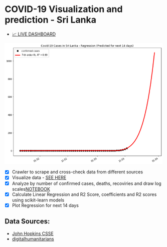 # COVID-19 Visualization and prediction - Sri Lanka

- [📈 LIVE DASHBOARD](https://covid19-sl.netlify.com/)


![alt text](28-cases.png)

- [X]  Crawler to scrape and cross-check data from different sources
- [X]  Visualize data - [SEE HERE](https://covid19-sl.netlify.com/)
- [X]  Analyze by number of confirmed cases, deaths, recoviries and draw log scales[NOTEBOOK](./covid-19-analysis.ipynb)
- [X]  Calculate Linear Regression and R2 Score, coefficients and R2 scores using scikit-learn models
- [X]  Plot Regression for next 14 days

## Data Sources:
- [John Hopkins CSSE](https://github.com/CSSEGISandData/COVID-19/tree/master/csse_covid_19_data/csse_covid_19_time_series)
- [digitalhumanitarians](https://github.com/digitalhumanitarians/COVID-19LK)
